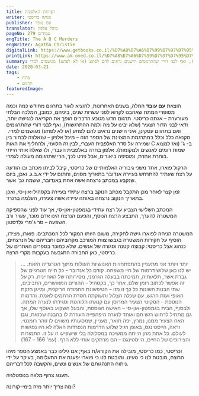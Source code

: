 ```yaml
---
title: רציחות האלפבית
writer: אגתה כריסטי
publisher: עם עובד
translator: מיכל אלפון
pageNo: 279 עמודים
engTitle: The A B C Murders
engWriter: Agatha Christie
digitalLink: https://www.getbooks.co.il/%D7%A8%D7%A6%D7%99%D7%97%D7%95%D7%AA-%D7%94%D7%90%D7%9C%D7%A4%D7%91%D7%99%D7%AA/
printLink: https://www.am-oved.co.il/%D7%A8%D7%A6%D7%99%D7%97%D7%95%D7%AA_%D7%94%D7%90%D7%9C%D7%A4%D7%91%D7%99%D7%AA?bsp=19907
summary: הוצאת **עם עובד** החלה, בשנים האחרונות, להוציא לאור בתרגום מחודש כמה וכמה מסופרי המתח שאהבנו לקרוא לפני עשרות שנים, ביניהם, כמובן, המלכה הבלתי מעורערת – אגתה כריסטי. תרגום חדש מטבע הדברים הופך את הקריאה לנגישה יותר, ודאי לבני הדור הצעיר (שלא יבינו על מה ולמה ההתרגשות), ואף לבני דורי שהתרגומים הישנים נראים להם לפתע (או לא לפתע) מגושמים למדי.
date: 2020-03-21
tags:
    - מתח
    - תרגום
featuredImage: 
---
```

&#x2067;
הוצאת **עם עובד** החלה, בשנים האחרונות, להוציא לאור בתרגום מחודש כמה וכמה מסופרי המתח שאהבנו לקרוא לפני עשרות שנים, ביניהם, כמובן, המלכה הבלתי מעורערת – אגתה כריסטי. תרגום חדש מטבע הדברים הופך את הקריאה לנגישה יותר, ודאי לבני הדור הצעיר (שלא יבינו על מה ולמה ההתרגשות), ואף לבני דורי שהתרגומים הישנים נראים להם לפתע (או לא לפתע) מגושמים למדי.
&#x2069;
ואם בתרגום עסקינן, איני מקנאה כלל וכלל במתרגמת המצוינת של הספר הזה – מיכל אלפון – שנאלצה לבחור בין שמירה על סדר האלפבית העברי, לבין זה הלועזי, ולהחליף את האות C ב- ג&#39; (ואז למצוא שמות דומים לאנשים ולמקומות). אלפון בחרה באלפבית העברי, ולוּ שאלה אותי הייתי בוחרת אחרת, ומוסיפה ביאורים, אבל פרט לכך, הרי שתרגומה מעולה לגמרי.

הרקול פוארו, אחד משני גיבוריה האלמותיים של כריסטי, קיבל לביתו מכתב ובו הודעה על רצח שעתיד להתרחש בעיירה אנדובר בתאריך מסוים, וחתום על ידי א.ב.ג. ואכן, ביום שנקבע במכתב נרצחה אשה אחת באנדובר, ששמה גב&#39; אשר.

זמן קצר לאחר מכן התקבל מכתב הנוקב ברצח עתידי בעיירה בקסהיל-און-סי, ואכן בתאריך הנקוב נרצחה באותה עיירה אשה צעירה, העלמה ברנרד.

המכתב השלישי הצביע על רצח עתידי בגמפטון-און-סי, אך עוד לפני שהספיקה המשטרה להערך, התבצע הרצח הנוסף, והפעם הנרצח הינו אדם מוכר, עשיר ורב השפעה – סר ג&#39;פרי גלדסטון.

המשטרה הניחה לפוארו גישה לחקירה, משום היותו המקור לכל המכתבים. פוארו, מצידו, הוסיף על חקירות המשטרה בגבשו צוות המורכב מקרוביהם וחבריהם של הנרצחים, כנהוג אצל כריסטי: קבוצה קטנה וסגורה של אנשים. שלא כמוכר בספרים האחרים של כריסטי, כאן החבורה התגבשה בעקבות מקרי הרצח.

>... יותר ויותר אני מתעניין בהתפתחויות האנושיות העולות מתוך הטרגדיה הזאת. יש לנו כאן שלוש דרמות של חיי משפחה. קודם כל אנדובר – כל חייה הטרגיים של גברת אשר, תלאותיה, תמיכתה בבעלה הגרמני, מסירותה של האחיינית. רק על זה אפשר לכתוב רומן שלם. אחר כך, בקסהיל – ההורים המאושרים, החביבים, שתי הבנות השונות כל כך זו מזו – הטיפשונת החמודה הריקנית, ומייגן חזקת האופי ועזת הרגש, עם שכלה הצלול ותשוקתה חסרת הרחמים לאמת. והדמות הנוספת – הסקוטי הצעיר המרוסן עם קנאתו הלוהטת וסגידתו לנערה המתה. ולבסוף, הבית בגמפטון-און-סי – האישה הגוססת, והבעל השקוע באוסף שלו, אך גם מתחיל לרחוש רגש חם ואוהד לנערה היפהפייה העוזרת לו בהבנה שכזאת, וגם האח הצעיר ממנו, נמרץ, יפה תואר, מעניין, שמסעותיו משווים לו זוהר רומנטי.
>וראה, הייסטינגס, באופן רגיל שלוש הדרמות הנפרדות האלה לא היו נפגשות לעולם. כל אחת מהן הייתה ממשיכה במסלולה בלי שישפיעו זו על זו. התמורות והצירופים של החיים, הייסטינגס – הם מרתקים אותי ללא הרף. (עמ&#39; 166 – 167)

וכריסטי, כמו כריסטי, מובילה את הקורא/ת באף; אם גילינו כבר באמצע הספר מיהו הרוצח, מובטח לנו כי טעינו. ומובטח לנו כי פוארו יפענח את התעלומה, בעיקר על ידי ניתוח התנהגותם של אנשים ונשים, והקשבה לכל דבריהם.

תענוג צרוף מלוּוה בנוסטלגיה.

ומה צריך יותר מזה בימי-קורונה?
